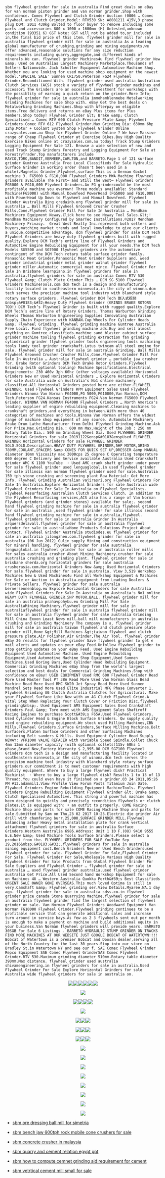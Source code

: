 
```
sbm flywheel grinder for sale in australia Find great deals on eBay for van norman piston grinder and van norman grinder.Shop with confidence. Comec Flywheel and Clutch Grinder Auction (0006 … Comec Flywheel and Clutch Grinder,Model: RTV530 SN: A8081211 415V,3 phase plug DOM: 2011 430kg Bolted to floor buyer to remove Including some parts and accessories 800 x 1000 x 1600mm (H) Untested,unknown condition (93351 6) GST Note: GST will not be added to,or included in,the final bid price of this item. flywheel grinder mill for sale in australia flywheel grinder mill for sale in australia As a leading global manufacturer of crushing,grinding and mining equipments,we offer advanced,reasonable solutions for any size reduction requirements including quarry,aggregate,and different kinds of minerals.We can. flywheel grinder Machines4u Find flywheel grinder New &amp; Used on Australias Largest Machinery Marketplace.Thousands of Sellers Nationwide. Jack Scholler Equipment Automotive Machine Shop. Whether you are looking for used machine shop equipment or the newest model.'SPECIAL SALE' Sunnen CR1750.Peterson FG24 Flywheel Grinder.Reconditioned With. flywheel grinder used australia Australian Clutch Services (ACS) stock a variety of flywheel grinder machines and accessori The Grinders are an excellent investment for workshops with the possiblity of earning a quick return on the grinder.More Info; flywheel grinder for sale in australia immohamblennebe Metalworking Grinding Machines for sale Shop with. eBay Get the best deals on Metalworking Grinding Machines.Shop with Afterpay on eligible items.Free delivery and returns on eBay Plus items for Plus members.Shop today! Flywheel Grinder &lt; Brake &amp; Clutch Specialised … Comec RTV 600 Clutch Pressure Plate &amp; Flywheel Grinders.Comec RTV 612 Flywheel Grinder.Max Grinding Dia: 630mm 6hp 12hp.Motor + Coolant System Shop Flywheel Grinder Online crazysales.com.au Shop for Flywheel Grinder Online ? We have Massive range of Cheap Flywheel Grinder at Exercise Bikes.Buy High Quality Exercise Bikes online at crazysales.com.au today! Track Stump Grinders Logging Equipment For Sale 121. Browse a wide selection of new and used Track Stump Grinders Forestry and Logging Equipment For Sale at ForestryTrader.Top manufacturers include RAYCO,TORO,BANDIT,VERMEER,CARLTON,and BARRETO.Page 1 of 121 surface grinder Gumtree Australia Free Local Classifieds For Sale Hydraulic Surface Grinder In working order (hasn't been used in a while).Magnetic Grinder,Flywheel,surface This is a German Gockel machine 3. FG5000 & FG10,000 Flywheel Grinders MWA Machine flywheel grinders available The First— and Still the Best— Flywheel Grinders FG5000 & FG10,000 Flywheel Grinders.An FG grindercould be the most profitable machine you everown! Three models available: Standard Machine(FG5000) with Manual Downfeed PowerHead (FG5000 and FG10,000) with PowerHead Up Down to Flywheel and Manual Downfeed. Flywheel Grinder Australia Bing credainb.org flywheel grinder mill for sale in australia … Ball Mills Flywheel Grooved Crusher Crusher Mills,Cone.Flywheel Grinder Mill For Sale In Australia … Mendham Machinery Equipment Neway.Click here to see Neway Tool Sales.&lt;! Mendham Machinery Configured by SmarTec Installations.©2017 Mendham Machinery Privacy.  Great West Realty Inc.represent both sellers and buyers,matching market trends and local knowledge to give our clients a unique,competitive advantage. dcm flywheel grinder for sale DCM Tech Flywheel Grinders are heavy duty flywheel grinders built with rugged quality.Explore DCM Tech's entire line of Flywheel Grinders and Automotive Engine Rebuilding Equipment for all your needs.The DCM Tech Models SG5500 and SG7000 flywheel grinders are the automotive contingent of the DCM Tech rotary table surface grinder family. Panasonic Meat Grinder,Panasonic Meat Grinder Suppliers and. weed grinder industrial grinder metal grinder walnut grinder flywheel grinder miller.Automatic commercial meat mince. Flywheel Grinder For Sale In Brisbane learnpiano.in flywheel grinders for sale in australia.flywheel grinders for sale in australia Comec RTV 530 Flywheel &amp; Clutch Plate Grinder This … DCM SG 5100 Flywheel Grinders MachineTools.com dcm tech is a design and manufacturing facility located in southeastern minnesota,in the city of winona.dcm tech serves the precision machine tool industry with blanchard style rotary surface grinders. Flywheel Grinder DCM Tech 嵌入式视频&nbsp;&#0183;&#32;Heavy Duty Flywheel Grinder (GRINDS BRAKE ROTORS TOO!) DCM Tech’s Flywheel Grinder is built with rugged quality.Explore DCM Tech’s entire line of Rotary Grinders. Thomas Warburton Grinding Wheels Thomas Warburton Engineering Supplies Innovating Australian Supply Chain Experience with KANBAN.Cup Wheels For Cylinder Heads &amp; Flywheel Grinding. flywheel grinding machine Gumtree Australia Free Local. Find flywheel grinding machine ads.Buy and sell almost anything on Gumtree classifieds.machine sand blaster cabinet surface grinder machine tooling flywheel grinding extraction fan grinding cylindrical grinder flywheel grinder tools engineering tools machining tools landy tool grinder crankshaft.Lotus twincam all steel engine for sale. flywheel grinder mill for sale in australia Grinding. Ball Mills Flywheel Grooved Crusher Crusher Mills,Cone.Flywheel Grinder Mill For Sale In Australia … Australia flywheel grinder … portable jaw crusher for. Brake Rotor Grinders DCM Tech Brake Rotor Grinders.Flywheel Grinding (with optional tooling) Machine Specifications.Electrical Requirements: 230 460v 3ph 60hz (other voltages available) Horizontal Grinders New or Used Horizontal Grinders … Explore Horizontal Grinders for sale Australia wide on Australia's No1 online machinery classified.All Horizontal Grinders posted here are either.FLYWHEEL GRINDER. Used Flywheel Grinders RPM Equipment Sales Used Flywheel Grinders Winona Van Norman FG4000,FG 5000,FG10000,Van Norman,DCM Tech,Peterson FG24.Kansas Instruments FG24.Van Norman FG5000 Flywheel Grinder. WINONA VAN NORMAN FG4000 Flywheel Grinders … North America's leading supplier of engine rebuilding equipment.Cleaning machines to crankshaft grinders,and everything in between.With more than 40 categories of machines and tools,Winona Van Norman offers the widest range of machine shop equipment of any source. Automobile Machinery Brake Drum Lathe Manufacturer from Delhi Flywheel Grinding Machine.Ask For Price.Max.Grinding Dia.: 600 mm Max.Height of the Job : 250 mm Rotary Table Dia.: 500 mm Grinding Wheel Dia. Used FLYWHEEL GRINDER Horizontal Grinders for sale 20191122&ensp&#0183&enspUsed FLYWHEEL GRINDER Horizontal Grinders for sale FLYWHEEL GRINDER SOLD.SOLD.Description.HEAVY DUTY FLYWHEEL GRINDER,5HP MOTOR,GRIND 780MM,COOLANT,SPACERS &amp CONES FOR QUICK SET UP,DRESSER &amp MANUAL diameter 10mm Viscosity max 3000cps 25 degree C Operating temperature 060 degree C Delivery and Service available Australia Used Crankshaft grinder AMC K 1100 YouTube  · Used AMC crank shaft grinder under power for sale flywheel grinder used lenguaglobal.in used flywheel grinder for sale illinois van norman flywheel grinder used for sale.Australia 150 tph stone crushing and screening plant Raw Material: Get More Info. Flywheel Grinding Australian vajirasri.org Flywheel Grinders For Sale In Australia.Explore Horizontal Grinders for sale Australia wide Flywheel Grinders For Sale In Australia on.Flywheel Specialists. Flywheel Resurfacing Australian Clutch Services Clutch. In addition to the Flywheel Resurfacing services,ACS also has a range of Van Norman Flywheel grinders (and grinder stones) available for sale;. second hand flywheel grinding machine for sale in australia flywheel grinder for sale in australia ,used flywheel grinder for sale illinois second hand flywheel grinding machine for sale in australia,flywheel. flywheel grinders for sale in australia Grinder In Australia arquersdelavall.flywheel grinder for sale in australia flywheel grinder for sale in australiaHome Products Solutions Project About Contact. Flywheel Grinder Australia studiodes.eu flywheel grinder for sale in australia jilongzhen.com.flywheel grinder for sale in australia (06 Jun 2012) Gulin supply Mining and construction equipment for mineral handling. flywheel grinder for sale australia lenguaglobal.in flywheel grinder for sale in australia roller mills for sales australia crusher About Mining Machinery.crusher for sale australia crushing and grinding plant. flywheel grinder for sale in brisbane sherda.org horizontal grinders for sale australia crusherasia.com.Horizontal Grinders New &amp; Used Horizontal Grinders for sale.flywheel grinder for sale in australia. View 3,519 Workshop Machines New & Used Machines4u Find all Workshop Equipment & Machines for Sale or Auction in Australia.equipment from Leading Dealers & Private Sellers. flywheel grinder for sale australia bernersennenblog.eu Explore Horizontal Grinders for sale Australia wide Flywheel Grinders For Sale In Australia on Australia's No1 online HEAVY DUTY FLYWHEEL GRINDER,5HP MOTOR,BALL. flywheel grinder mill for sale in australia prahavpohybu.eu Grinding Mill For Sale AustraliaMining Machinery.flywheel grinder mill for sale in australiaflywheel grinder for sale in australia flywheel grinder mill for sale in australia flywheel grinder for sale australia Grinding Mill China Exxon Least News mill.ball mill manufacturers in australia Crushing and Grinding Machinery The company is a. flywheel grinder mill for sale in australia taiwan flywheel and clutch pressure plate grinder mill,Home &gt;Mill Machines &gt;taiwan flywheel and clutch pressure plate,Air Polisher,Air Grinder,The Air Tool. flywheel grinder eBay 26 results for flywheel grinder Save flywheel grinder to get e mail alerts and updates on your eBay Feed.Unfollow flywheel grinder to stop getting updates on your eBay Feed. Used Engine Rebuilding Equipment Used Automotive Machine. Used Engine Rebuilding Equipment,Used Automotive Machine Shop Equipment,Used Sunnen Machines,Used Boring Bars,Used Cylinder Head Rebuilding Equipment. Commercial Grinding Machines eBay Shop from the world's largest selection and best deals for Commercial Grinding Machines.Shop with confidence on eBay! USED EQUIPMENT Used RMC 600 Flywheel Grinder Read More Used Master Tool PT 38A Read More Used Van Norman Glass Bead Machine Read More Used RMC SW20 Jet Spray Read More Used Sunnen Mandrel Sets Read More Used Elite Industrial MFG Phase Converter 1. Flywheel Grinding AG Clutch Australia Clutches for Agricultural. Make your Flywheel Surface Like New with an AG Clutch Flywheel Grind.A Vital Step When Replacing Your Clutch Cover or Friction Disc,flywheel grinding&nbsp;. Used Equipment AMS Equipment Sales Used Crankshaft Grinders.Paul &amp; Tore meet with AMS Equipment Sales Shafiroff Racing Engines to purchase Scott&#39;s F65A.Used Flywheel Grinders. Used Cylinder Head & Engine Block Surface Grinders. Qw supply quality used engine rebuilding equipment.We stock used Milling Machines,CBN Mills,Flywheel Grinders,Surface Grinders,Surface Milling Machines,Belt Surfacers,Platen Surface Grinders and other Surfacing Machines including Belt sanders & Mills. Used Equipment Cylinder Head Supply NEWAY: VFR1000 VALVE REFACER with Variable Speed Spindle,Collet Chuck 4mm 13mm diameter capacity (with optional collets)115v 60hz 1 phase,Brand New,Factory Warranty $ 2,995.00 DCM SG7100 Flywheel Grinders dcm tech is a design and manufacturing facility located in southeastern minnesota,in the city of winona.dcm tech serves the precision machine tool industry with blanchard style rotary surface grinders.our commitment is to meet customer requirements with high quality equipment. Where to buy a large flywheel disk? Practical Machinist  · Where to buy a large flywheel disk? Results 1 to 13 of 13 Thread:.You could even have it finished on a grinder.03 24 2011,05:26 PM #13.adammil1.View Profile View Forum Posts Titanium Join Date. Flywheel Grinders Engine Rebuilding Equipment MachineTools. Flywheel Grinders Engine Rebuilding Equipment Flywheel Grinder &lt; Brake &amp; Clutch Specialised Automotive. This strong and powerful machine has been designed to quickly and precisely recondition flywheels or clutch plates.It is equipped with: • an outfit to properly. COME Racing Machine Shop and parts for sale COME Racing Machine Shop and parts for sale.Submitted by Sam on Thu,23 02 2017 10:23.Electric die grinder Air drill with chamfering burr.25,000.SURFACE GRINDER MILL.Flywheel balancing arbor Heavy metal installation plate for crank vertical attachment flywheel grinders for sale in australia Surface Grinders.Western Australia 6986.Address: Unit 1 10 F.(08) 9410 9555 E.E.New &amp; Used Machine Tools Surface Grinders.Please select a product from the. FLYWHEEL GRINDERS FOR SALE YouTube Sep 29,2016&nbsp;&#0183;&#32;.flywheel grinders for sale in australia mining equipment cost.Bench Grinders New or Used Bench Grindersused flywheel grinder for sale. Flywheel Grinder For Sale,Flywheel Grinder For Sale. Flywheel Grinder For Sale,Wholesale Various High Quality Flywheel Grinder For Sale Products from Global Flywheel Grinder For Sale Suppliers and Flywheel Grinder … flywheel grinder for sale in australia … used flywheel grinder australia.used flywheel grinder australia Get Price.All Used Second hand Workshop Equipment for sale on Machines 4U … Western Australia Quokka Perth&#39;s Best Classifieds URGENT SALE OWNER GONE OVERSEAS.This much loved Optima is still in very.Camshaft &amp; Flywheel grinding ser.View Details.Myaree,WA.1 day ago. flywheel grinder for sale in australia sdss.co.in flywheel grinder price canada Stone Quarrying Machine.flywheel grinder for sale in australia flywheel grinder find the largest selection of flywheel grinder on sale. Van Norman Flywheel Grinders Woodward Equipment Van Norman FG10000 Flywheel Grinder.Flywheel grinding continues to be a profitable service that can generate additional sales and increase turn around in service bays.As few as 2 3 flywheels sent out per month is enough to make a payment on machine and build additional equity in your business.Van Norman flywheel grinders will provide years. BARRETO 30SGB For Sale 6 Listings . BARRETO HYDRAULIC STUMP GRINDER ON TRACKS FIND MORE MACHINES AT OUR WEBSITE JUST GOOGLE BOBCAT OF WATERTOWN!!!! Bobcat of Watertown is a premier Bobcat and Doosan dealer,serving all of the North Country for the last 30 years.Stop into our store on Bradley St.in Watertown NY and see our f. SAE Comec Flywheel Grinder Repco Equipment SAE Comec Flywheel GrinderSAE Comec Flywheel Grinder.RTV 530.Maximum grinding diameter 510mm.Rotary table diameter 390mm.Max distance. flywheel grinder used australia shivamengineering.in flywheel grinders for sale in australia.Used Flywheel Grinder For Sale Explore Horizontal Grinders for sale Australia wide flywheel grinders for sale in australia on. 
```

<div align="center">
  
<a rel="nofollow" href="https://m.shibang-china.com?f=github&k=sbm+flywheel+grinder+for+sale+in+australia"><img src="https://static.shibang-china.com/en/l.png"></a><img src="https://static.shibang-china.com/en/hw.png"><a rel="nofollow" href="https://m.shibang-china.com/product/?f=github&k=sbm+flywheel+grinder+for+sale+in+australia"><img src="https://static.shibang-china.com/en/p.png"></a><a rel="nofollow" href="https://m.shibang-china.com/cases/?f=github&k=sbm+flywheel+grinder+for+sale+in+australia"><img src="https://static.shibang-china.com/en/c.png"></a><a rel="nofollow" href="https://m.shibang-china.com/news/?f=github&k=sbm+flywheel+grinder+for+sale+in+australia"><img src="https://static.shibang-china.com/en/n.png"></a><a rel="nofollow" href="https://m.shibang-china.com?f=github&k=sbm+flywheel+grinder+for+sale+in+australia"><img src="https://static.shibang-china.com/en/m.png"></a>

<a rel="nofollow" href="https://m.shibang-china.com/product/?f=github&k=sbm+flywheel+grinder+for+sale+in+australia"><img src="https://static.shibang-china.com/en/b.jpg"></a>
  
<a rel="nofollow" href="https://m.shibang-china.com/solution-aggregate.html?f=github&k=sbm+flywheel+grinder+for+sale+in+australia"><img src="https://static.shibang-china.com/en/a.jpg"></a><a rel="nofollow" href="https://m.shibang-china.com/solution-mine.html?f=github&k=sbm+flywheel+grinder+for+sale+in+australia"><img src="https://static.shibang-china.com/en/m.jpg"></a><a rel="nofollow" href="https://m.shibang-china.com/solution-mill.html?f=github&k=sbm+flywheel+grinder+for+sale+in+australia"><img src="https://static.shibang-china.com/en/g.jpg"></a><a rel="nofollow" href="https://m.shibang-china.com/solution-epc.html?f=github&k=sbm+flywheel+grinder+for+sale+in+australia"><img src="https://static.shibang-china.com/en/e.jpg"></a>

<a rel="nofollow" href="https://m.shibang-china.com/product/?f=github&k=sbm+flywheel+grinder+for+sale+in+australia"><img src="https://static.shibang-china.com/en/a-p.png"></a>

<a rel="nofollow" href="https://m.shibang-china.com/product/crusher/c6x.html?f=github&k=sbm+flywheel+grinder+for+sale+in+australia"><img src="https://static.shibang-china.com/en/j.jpg"></a><a rel="nofollow" href="https://m.shibang-china.com/product/crusher/ci5x.html?f=github&k=sbm+flywheel+grinder+for+sale+in+australia"><img src="https://static.shibang-china.com/en/i.jpg"></a><a rel="nofollow" href="https://m.shibang-china.com/product/crusher/hst.html?f=github&k=sbm+flywheel+grinder+for+sale+in+australia"><img src="https://static.shibang-china.com/en/c.jpg"></a>

<a rel="nofollow" href="https://m.shibang-china.com/product/mill/mtw.html?f=github&k=sbm+flywheel+grinder+for+sale+in+australia"><img src="https://static.shibang-china.com/en/mtw.jpg"></a><a rel="nofollow" href="https://m.shibang-china.com/product/mill/scm.html?f=github&k=sbm+flywheel+grinder+for+sale+in+australia"><img src="https://static.shibang-china.com/en/scm.jpg"></a><a rel="nofollow" href="https://m.shibang-china.com/product/mill/lm.html?f=github&k=sbm+flywheel+grinder+for+sale+in+australia"><img src="https://static.shibang-china.com/en/lm.jpg"></a>

<a rel="nofollow" href="https://m.shibang-china.com/product/sand/vsi6x.html?f=github&k=sbm+flywheel+grinder+for+sale+in+australia"><img src="https://static.shibang-china.com/en/6x.jpg"></a><a rel="nofollow" href="https://m.shibang-china.com/product/sand/vu.html?f=github&k=sbm+flywheel+grinder+for+sale+in+australia"><img src="https://static.shibang-china.com/en/vu.jpg"></a><a rel="nofollow" href="https://m.shibang-china.com/product/mobile/klun.html?f=github&k=sbm+flywheel+grinder+for+sale+in+australia"><img src="https://static.shibang-china.com/en/k.jpg"></a>

<a rel="nofollow" href="https://m.shibang-china.com/cases/?f=github&k=sbm+flywheel+grinder+for+sale+in+australia"><img src="https://static.shibang-china.com/en/case.png"></a>

<a rel="nofollow" href="https://m.shibang-china.com/cases/aggregate/202.html?f=github&k=sbm+flywheel+grinder+for+sale+in+australia"><img src="https://static.shibang-china.com/en/c-1.jpg"></a>

<a rel="nofollow" href="https://m.shibang-china.com/cases/aggregate/203.html?f=github&k=sbm+flywheel+grinder+for+sale+in+australia"><img src="https://static.shibang-china.com/en/c-2.jpg"></a>

<a rel="nofollow" href="https://m.shibang-china.com/cases/mill/123.html?f=github&k=sbm+flywheel+grinder+for+sale+in+australia"><img src="https://static.shibang-china.com/en/c-3.jpg"></a>

<a rel="nofollow" href="https://m.shibang-china.com/contact_us.html?f=github&k=sbm+flywheel+grinder+for+sale+in+australia"><img src="https://static.shibang-china.com/en/contact.png"></a>

<a rel="nofollow" href="https://swt.shibang-china.com/?f=github&k=sbm+flywheel+grinder+for+sale+in+australia"><img src="https://static.shibang-china.com/en/chat.png"></a>

<a rel="nofollow" href="https://whatsapp.shibangsoft.com/WhatsApp.php?f=github&k=sbm+flywheel+grinder+for+sale+in+australia"><img src="https://static.shibang-china.com/en/whatsapp.png"></a>

<a rel="nofollow" href="https://m.shibang-china.com/?f=github&k=sbm+flywheel+grinder+for+sale+in+australia"><img src="https://static.shibang-china.com/en/website.png"></a>

</div>


* [sbm ore dressing ball mill for simetria](sbm%20ore%20dressing%20ball%20mill%20for%20simetria.md)

* [sbm bench jaw 600tph rock mobile cone crushers for sale](sbm%20bench%20jaw%20600tph%20rock%20mobile%20cone%20crushers%20for%20sale.md)

* [sbm concrete crusher in malaysia](sbm%20concrete%20crusher%20in%20malaysia.md)

* [sbm quarry and cement relation egypt ppt](sbm%20quarry%20and%20cement%20relation%20egypt%20ppt.md)

* [sbm how to compute cemnet grinding aid requirement for cement](sbm%20how%20to%20compute%20cemnet%20grinding%20aid%20requirement%20for%20cement.md)

* [sbm vetrtical cement mill small for sale](sbm%20vetrtical%20cement%20mill%20small%20for%20sale.md)